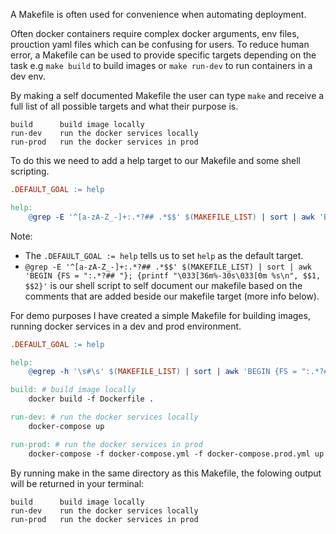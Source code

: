 A Makefile is often used for convenience when automating deployment.

Often docker containers require complex docker arguments, env files, prouction yaml files which can be confusing for users. 
To reduce human error, a Makefile can be used to provide specific targets depending on the task e.g `make build` to build images or `make run-dev` to run containers in a dev env.

By making a self documented Makefile the user can type `make` and receive a full list of all possible targets and what their purpose is.

```
build      build image locally
run-dev    run the docker services locally
run-prod   run the docker services in prod
```

To do this we need to add a help target to our Makefile and some shell scripting.

```Makefile
.DEFAULT_GOAL := help 

help:
	@grep -E '^[a-zA-Z_-]+:.*?## .*$$' $(MAKEFILE_LIST) | sort | awk 'BEGIN {FS = ":.*?## "}; {printf "\033[36m%-30s\033[0m %s\n", $$1, $$2}'
```

Note:
* The `.DEFAULT_GOAL := help` tells us to set `help` as the default target.
* `@grep -E '^[a-zA-Z_-]+:.*?## .*$$' $(MAKEFILE_LIST) | sort | awk 'BEGIN {FS = ":.*?## "}; {printf "\033[36m%-30s\033[0m %s\n", $$1, $$2}'` is our shell script to self document our makefile based on the comments that are added beside our makefile target (more info below).

For demo purposes I have created a simple Makefile for building images, running docker services in a dev and prod environment.

```Makefile
.DEFAULT_GOAL := help 

help:
	@egrep -h '\s#\s' $(MAKEFILE_LIST) | sort | awk 'BEGIN {FS = ":.*?# "}; {printf "\033[36m%-20s\033[0m %s\n", $$1, $$2}'

build: # build image locally
	docker build -f Dockerfile .

run-dev: # run the docker services locally
	docker-compose up

run-prod: # run the docker services in prod
	docker-compose -f docker-compose.yml -f docker-compose.prod.yml up -d
```

By running make in the same directory as this Makefile, the folowing output will be returned in your terminal:
```
build      build image locally
run-dev    run the docker services locally
run-prod   run the docker services in prod
```
